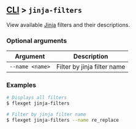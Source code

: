 ## [CLI](/CLI) > `jinja-filters`
View available [Jinja](/Jinja) filters and their descriptions.

### Optional arguments
| Argument | Description |
| --- | --- |
| `--name <name>` | Filter by jinja filter name |


### Examples
```bash
# Displays all filters
$ flexget jinja-filters

# Filter by jinja filter name
$ flexget jinja-filters --name re_replace
```